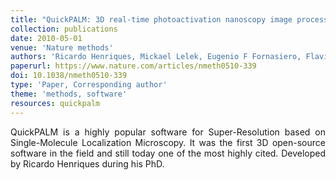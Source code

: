```yaml
---
title: "QuickPALM: 3D real-time photoactivation nanoscopy image processing in ImageJ"
collection: publications
date: 2010-05-01
venue: 'Nature methods'
authors: 'Ricardo Henriques, Mickael Lelek, Eugenio F Fornasiero, Flavia Valtorta, Christophe Zimmer, Musa M Mhlanga'
paperurl: https://www.nature.com/articles/nmeth0510-339
doi: 10.1038/nmeth0510-339
type: 'Paper, Corresponding author'
theme: 'methods, software'
resources: quickpalm
---
```


<p align= "justify">
QuickPALM is a highly popular software for Super-Resolution based on Single-Molecule Localization Microscopy. It was the first 3D open-source software in the field and still today one of the most highly cited. Developed by Ricardo Henriques during his PhD.

